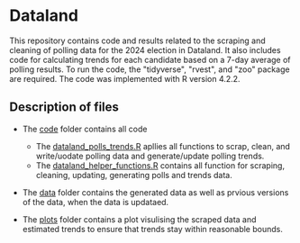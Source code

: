 # Dataland
This repository contains code and results related to the scraping and cleaning of polling data for the 2024 election in Dataland. It also includes code for calculating trends for each candidate based on a 7-day average of polling results.
To run the code, the "tidyverse", "rvest", and "zoo" package are required. The code was implemented with R version 4.2.2.

## Description of files

- The [code](https://github.com/sina-chen/dataland/edit/main/code/) folder contains all code

  - The [dataland_polls_trends.R](https://github.com/sina-chen/dataland/blob/main/code/dataland_polls_trends.R) apllies all functions to scrap, clean, and write/uodate polling data and generate/update polling trends.
  - The [dataland_helper_functions.R](https://github.com/sina-chen/dataland/blob/main/code/dataland_helper_functions.R) contains all function for scraping, cleaning, updating, generating polls and trends data.

- The [data](https://github.com/sina-chen/dataland/edit/main/data/) folder contains the generated data as well as prvious versions of the data, when the data is updataed.
- The [plots](https://github.com/sina-chen/dataland/edit/main/plots/) folder contains a plot visulising the scraped data and estimated trends to ensure that trends stay within reasonable bounds. 
